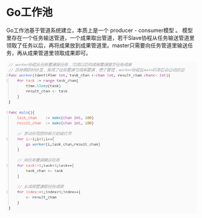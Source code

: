 # Go工作池

Go工作池基于管道系统建立，本质上是一个 producer - consumer模型 。 模型里存在一个任务输送管道，一个成果取出管道，若干Slave协程从任务输送管道里领取了任务以后，再将成果放到成果管道里。master只需要向任务管道里输送任务，再从成果管道里领取成果即可。 

![](../.gitbook/assets/slave.png)



